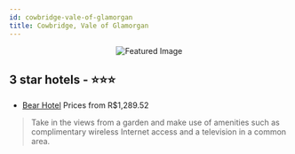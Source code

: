 ```yaml
---
id: cowbridge-vale-of-glamorgan
title: Cowbridge, Vale of Glamorgan
---
```


<center><img src="https://i.travelapi.com/hotels/4000000/3720000/3717400/3717307/aa777285_z.jpg" alt="Featured Image" /></center>


##  3 star hotels - ⭐️⭐️⭐️

-    [Bear Hotel](https://us.hurb.com/hotels/cowbridge/bear-hotel-JNP-JP883939?cmp=18055) Prices from R$1,289.52
   > Take in the views from a garden and make use of amenities such as complimentary wireless Internet access and a television in a common area.
